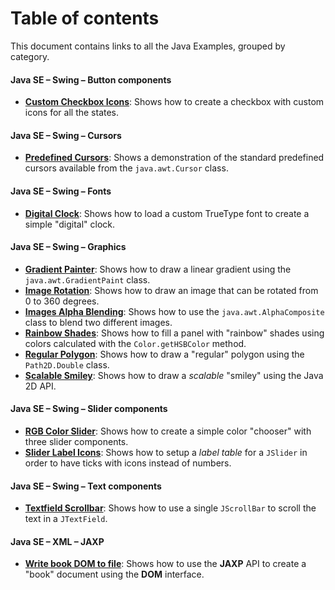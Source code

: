 # Table of contents

This document contains links to all the Java Examples, grouped by category.

#### Java SE &ndash; Swing &ndash; Button components

* **[Custom Checkbox Icons](java-se/swing/button/custom-checkbox-icons)**: Shows how to create a checkbox with custom icons for all the states.

#### Java SE &ndash; Swing &ndash; Cursors

* **[Predefined Cursors](java-se/swing/cursor/predefined-cursors)**: Shows a demonstration of the standard predefined cursors available from the `java.awt.Cursor` class.

#### Java SE &ndash; Swing &ndash; Fonts

* **[Digital Clock](java-se/swing/font/digital-clock)**: Shows how to load a custom TrueType font to create a simple "digital" clock.

#### Java SE &ndash; Swing &ndash; Graphics

* **[Gradient Painter](java-se/swing/graphics/gradient-painter)**: Shows how to draw a linear gradient using the `java.awt.GradientPaint` class.
* **[Image Rotation](java-se/swing/graphics/image-rotation)**: Shows how to draw an image that can be rotated from 0 to 360 degrees.
* **[Images Alpha Blending](java-se/swing/graphics/images-alpha-blending)**: Shows how to use the `java.awt.AlphaComposite` class to blend two different images.
* **[Rainbow Shades](java-se/swing/graphics/rainbow-shades)**: Shows how to fill a panel with "rainbow" shades using colors calculated with the `Color.getHSBColor` method.
* **[Regular Polygon](java-se/swing/graphics/regular-polygon)**: Shows how to draw a "regular" polygon using the `Path2D.Double` class.
* **[Scalable Smiley](java-se/swing/graphics/scalable-smiley)**: Shows how to draw a *scalable* "smiley" using the Java 2D API.

#### Java SE &ndash; Swing &ndash; Slider components

* **[RGB Color Slider](java-se/swing/slider/rgb-color-slider)**: Shows how to create a simple color "chooser" with three slider components.
* **[Slider Label Icons](java-se/swing/slider/slider-label-icons)**: Shows how to setup a *label table* for a `JSlider` in order to have ticks with icons instead of numbers.

#### Java SE &ndash; Swing &ndash; Text components

* **[Textfield Scrollbar](java-se/swing/text/textfield-scrollbar)**: Shows how to use a single `JScrollBar` to scroll the text in a `JTextField`.

#### Java SE &ndash; XML &ndash; JAXP

* **[Write book DOM to file](java-se/xml/jaxp/write-book-dom-to-file)**: Shows how to use the **JAXP** API to create a "book" document using the **DOM** interface.
